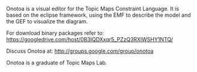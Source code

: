 Onotoa is a visual editor for the Topic Maps Constraint Language. It is based on the eclipse framework, using the EMF to describe the model and the GEF to visualize the diagram.

For download binary packages refer to: https://googledrive.com/host/0B3IQDXxqr5_PZzQ3RXlWSHY1NTQ/

Discuss Onotoa at: http://groups.google.com/group/onotoa


Onotoa is a graduate of Topic Maps Lab.